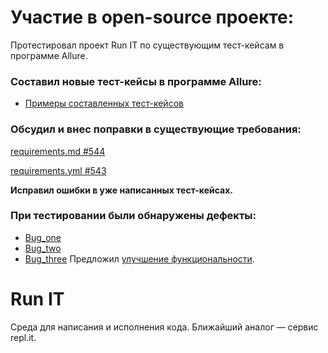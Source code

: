 # Участие в open-source проекте:

Протестировал проект Run IT по существующим тест-кейсам в программе Allure.

### Составил новые тест-кейсы в программе Allure: 

* [Примеры составленных тест-кейсов](https://github.com/ViktorSmiryagin/Test_Runit/blob/main/test_case.md)

### Обсудил и внес поправки в существующие требования:
[requirements.md #544](https://github.com/hexlet-rus/runit/pull/544)

[requirements.yml #543](https://github.com/hexlet-rus/runit/pull/543)

**Исправил ошибки в уже написанных тест-кейсах.**

### При тестировании были обнаружены дефекты:
 

* [Bug_one](https://github.com/hexlet-rus/runit/issues/541)
* [Bug_two](https://github.com/hexlet-rus/runit/issues/540)
* [Bug_three](https://github.com/hexlet-rus/runit/issues/546)
Предложил [улучшение функциональности](https://github.com/hexlet-rus/runit/issues/542).

# Run IT
Среда для написания и исполнения кода. Ближайший аналог — сервис repl.it.



